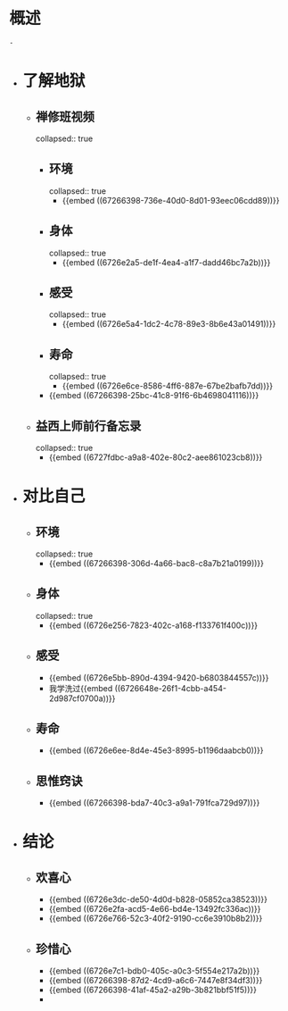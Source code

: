 # 概述
	-
- # 了解地狱
	- ## 禅修班视频
	  collapsed:: true
		- ## 环境
		  collapsed:: true
			- {{embed ((67266398-736e-40d0-8d01-93eec06cdd89))}}
		- ## 身体
		  collapsed:: true
			- {{embed ((6726e2a5-de1f-4ea4-a1f7-dadd46bc7a2b))}}
		- ## 感受
		  collapsed:: true
			- {{embed ((6726e5a4-1dc2-4c78-89e3-8b6e43a01491))}}
		- ## 寿命
		  collapsed:: true
			- {{embed ((6726e6ce-8586-4ff6-887e-67be2bafb7dd))}}
		- {{embed ((67266398-25bc-41c8-91f6-6b4698041116))}}
	- ## 益西上师前行备忘录
	  collapsed:: true
		- {{embed ((6727fdbc-a9a8-402e-80c2-aee861023cb8))}}
- # 对比自己
	- ## 环境
	  collapsed:: true
		- {{embed ((67266398-306d-4a66-bac8-c8a7b21a0199))}}
	- ## 身体
	  collapsed:: true
		- {{embed ((6726e256-7823-402c-a168-f133761f400c))}}
	- ## 感受
		- {{embed ((6726e5bb-890d-4394-9420-b6803844557c))}}
		- 我学洗过{{embed ((6726648e-26f1-4cbb-a454-2d987cf0700a))}}
	- ## 寿命
		- {{embed ((6726e6ee-8d4e-45e3-8995-b1196daabcb0))}}
	- ## 思惟窍诀
		- {{embed ((67266398-bda7-40c3-a9a1-791fca729d97))}}
- # 结论
	- ## 欢喜心
		- {{embed ((6726e3dc-de50-4d0d-b828-05852ca38523))}}
		- {{embed ((6726e2fa-acd5-4e66-bd4e-13492fc336ac))}}
		- {{embed ((6726e766-52c3-40f2-9190-cc6e3910b8b2))}}
	- ## 珍惜心
		- {{embed ((6726e7c1-bdb0-405c-a0c3-5f554e217a2b))}}
		- {{embed ((67266398-87d2-4cd9-a6c6-7447e8f34df3))}}
		- {{embed ((67266398-41af-45a2-a29b-3b821bbf51f5))}}
		-